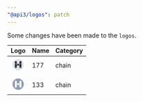 ```yaml
---
"@api3/logos": patch
---
```


Some changes have been made to the `logos`.

|Logo|Name|Category|
|---|---|---|
|<img src="./raw/chains/Chain177.svg" width="36" alt="">|177|chain|
|<img src="./raw/chains/Chain133.svg" width="36" alt="">|133|chain|

